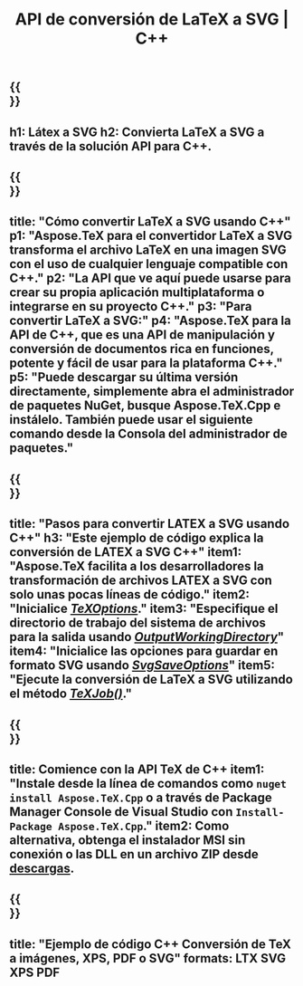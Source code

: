 ﻿---
translation: true
template: /_templates/_conversion-child-cpp.md
title: API de conversión de LaTeX a SVG | C++
description: Funcionalidad de conversión de LaTeX a SVG. Integre esta biblioteca C++ local en su proyecto o use aplicaciones multiplataforma para convertir LaTeX a SVG.
keywords: latex a svg api cpp, latex2svg integra c++
url: /cpp/conversion/latex-to-svg/
family: tex
platformtag: cpp
feature: conversion
informat: LATEX
outformat: SVG
otherformats: BMP PNG JPEG TIFF PDF XPS
---

{{<section banner>}}
---
h1: Látex a SVG
h2: Convierta LaTeX a SVG a través de la solución API para C++.
---

{{<section overview>}}
---
title: "Cómo convertir LaTeX a SVG usando C++"
p1: "Aspose.TeX para el convertidor LaTeX a SVG transforma el archivo LaTeX en una imagen SVG con el uso de cualquier lenguaje compatible con C++."
p2: "La API que ve aquí puede usarse para crear su propia aplicación multiplataforma o integrarse en su proyecto C++."
p3: "Para convertir LaTeX a SVG:"
p4: "Aspose.TeX para la API de C++, que es una API de manipulación y conversión de documentos rica en funciones, potente y fácil de usar para la plataforma C++."
p5: "Puede descargar su última versión directamente, simplemente abra el administrador de paquetes NuGet, busque Aspose.TeX.Cpp e instálelo. También puede usar el siguiente comando desde la Consola del administrador de paquetes."
---

{{<section feature1>}}
---
title: "Pasos para convertir LATEX a SVG usando C++"
h3: "Este ejemplo de código explica la conversión de LATEX a SVG C++"
item1: "Aspose.TeX facilita a los desarrolladores la transformación de archivos LATEX a SVG con solo unas pocas líneas de código."
item2: "Inicialice [*TeXOptions*](https://reference.aspose.com/tex/cpp/class/aspose.te_x.te_x_options)."
item3: "Especifique el directorio de trabajo del sistema de archivos para la salida usando [*OutputWorkingDirectory*](https://reference.aspose.com/tex/cpp/class/aspose.te_x.te_x_options#aa4f4ea6dab7db5ba1b40800495f16f63)"
item4: "Inicialice las opciones para guardar en formato SVG usando [*SvgSaveOptions*](https://reference.aspose.com/tex/cpp/class/aspose.te_x.presentation.image.svg_save_options)"
item5: "Ejecute la conversión de LaTeX a SVG utilizando el método [*TeXJob()*](https://reference.aspose.com/tex/cpp/class/aspose.te_x.te_x_job)."
---

{{<section feature2>}}
---
title: Comience con la API TeX de C++
item1: "Instale desde la línea de comandos como ```nuget install Aspose.TeX.Cpp``` o a través de Package Manager Console de Visual Studio con ```Install-Package Aspose.TeX.Cpp```."
item2: Como alternativa, obtenga el instalador MSI sin conexión o las DLL en un archivo ZIP desde [descargas](https://releases.aspose.com/tex/cpp).
---

{{<section widget>}}
---
title: "Ejemplo de código C++ Conversión de TeX a imágenes, XPS, PDF o SVG"
formats: LTX SVG XPS PDF
---